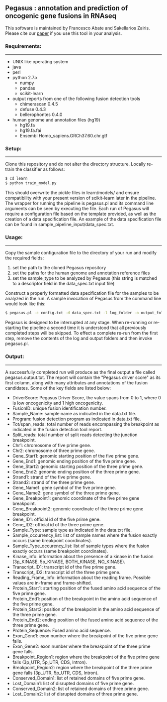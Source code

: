 ## Pegasus : annotation and prediction of oncogenic gene fusions in RNAseq ##

This software is maintained by Francesco Abate and Sakellarios Zairis.
Please cite our [paper](http://bmcsystbiol.biomedcentral.com/articles/10.1186/s12918-014-0097-z) if you use this tool in your analysis.

### Requirements: ###
---

- UNIX like operating system
- java
- perl
- python 2.7.x 
    - numpy
    - pandas
    - scikit-learn
- output reports from one of the following fusion detection tools
    - chimerascan 0.4.5
    - defuse 0.4.3
    - bellerophontes 0.4.0
- human genome and annotation files (hg19)
    - hg19.fa
    - hg19.fa.fai
    - Ensembl Homo_sapiens.GRCh37.60.chr.gtf


### Setup: ###
---

Clone this repository and do not alter the directory structure.
Locally re-train the classifier as follows:

```bash
$ cd learn
$ python train_model.py
```

This should overwrite the pickle files in learn/models/ and ensure compatibility with your present version of scikit-learn later in the pipeline.
The wrapper for running the pipeline is pegasus.pl and its command line arguments can be seen by executing the file.
Each run of Pegasus will require a configuration file based on the template provided, as well as the creation of a data specification file.
An example of the data specification file can be found in sample_pipeline_input/data_spec.txt.


### Usage: ###
---

Copy the sample configuration file to the directory of your run and modify the required fields:

1. set the path to the cloned Pegasus repository
2. set the paths for the human genome and annotation reference files
3. set the sample_type to be analyzed by Pegasus (this string is matched to a descriptor field in the data_spec.txt input file)

Construct a properly formatted data specification file for the samples to be analyzed in the run.
A sample invocation of Pegasus from the command line would look like this:

```bash
$ pegasus.pl -c config.txt -d data_spec.txt -l log_folder -o output_folder
```

Pegasus is designed to be interrupted at any stage.
When re-running or re-starting the pipeline a second time it is understood that all previously completed steps will be skipped.
To effect a complete re-run from the first step, remove the contents of the log and output folders and then invoke pegasus.pl.


### Output: ###
---

A successfully completed run will produce as the final output a file called pegasus.output.txt.
The report will contain the "Pegasus driver score" as its first column, along with many attributes and annotations of the fusion candidates.
Some of the key fields are listed below:

- DriverScore: Pegasus Driver Score, the value spans from 0 to 1, where 0 is low oncogenicity and 1 high oncogenicity.
- FusionID: unique fusion identification number.
- Sample_Name: sample name as indicated in the data.txt file.
- Program: fusion detection program as indicated in data.txt file.
- Tot/span_reads: total number of reads encompassing the breakpoint as indicated in the fusion detection tool report.
- Split_reads: total number of split reads detecting the junction breakpoint.
- Chr1: chromosome of five prime gene.
- Chr2: chromosome of three prime gene.
- Gene_Start1: genomic starting position of the five prime gene.
- Gene_End1: genomic ending position of the five prime gene.
- Gene_Start2: genomic starting position of the three prime gene.
- Gene_End2: genomic ending position of the three prime gene.
- Strand1: strand of the five prime gene.
- Strand2: strand of the three prime gene.
- Gene_Name1: gene symbol of the five prime gene.
- Gene_Name2: gene symbol of the three prime gene.
- Gene_Breakpoint1: genomic coordinate of the five prime gene breakpoint.
- Gene_Breakpoint2: genomic coordinate of the three prime gene breakpoint.
- Gene_ID1: official id of the five prime gene.
- Gene_ID2: official id of the three prime gene.
- Sample_Type: sample type as indicated in the data.txt file.
- Sample_occurrency_list: list of sample names where the fusion exactly occurs (same breakpoint coordinates).
- Sample_Type_occurency_list: list of sample types where the fusion exactly occurs (same breakpoint coordinates).
- Kinase_info: information about the presence of a kinase in the fusion (3p_KINASE, 5p_KINASE, BOTH_KINASE, NO_KINASE).
- Transcript_ID1: transcript id of the five prime gene.
- Transcript_ID2: transcript id of the three prime gene.
- Reading_Frame_Info: information about the reading frame. Possible values are in-frame and frame-shifted.
- Protein_Start1: starting position of the fused amino acid sequence of the five prime gene.
- Protein_End1: position of the breakpoint in the amino acid sequence of the five prime gene. 
- Protein_Start2: position of the breakpoint in the amino acid sequence of the three prime gene. 
- Protein_End2: ending position of the fused amino acid sequence of the three prime gene.
- Protein_Sequence: Fused amino acid sequence.
- Exon_Gene1: exon number where the breakpoint of the five prime gene falls.
- Exon_Gene2: exon number where the breakpoint of the three prime gene falls.
- Breakpoint_Region1: region where the breakpoint of the five prime gene falls (3p_UTR, 5p_UTR, CDS, Intron).
- Breakpoint_Region2: region where the breakpoint of the three prime gene falls (3p_UTR, 5p_UTR, CDS, Intron).
- Conserved_Domain1: list of retained domains of five prime gene.
- Lost_Domain1: list of disrupted domains of five prime gene.
- Conserved_Domain2: list of retained domains of three prime gene.
- Lost_Domain2: list of disrupted domains of three prime gene.
